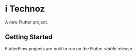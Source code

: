 # i Technoz

A new Flutter project.

## Getting Started

FlutterFlow projects are built to run on the Flutter _stable_ release.

